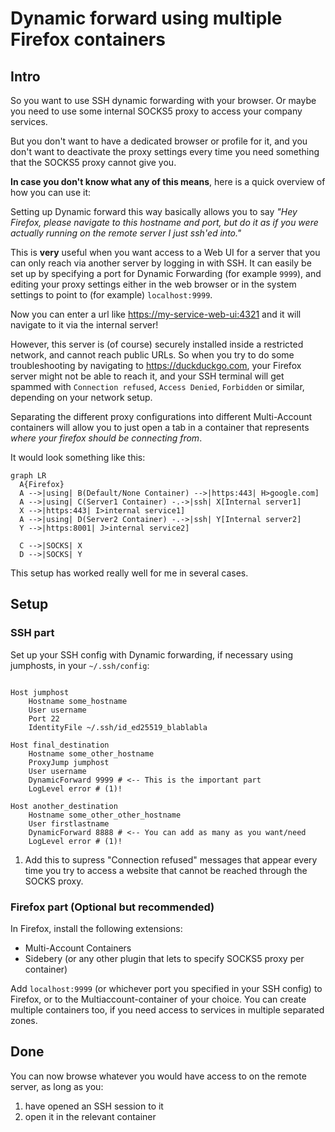 # Dynamic forward using multiple Firefox containers

## Intro

So you want to use SSH dynamic forwarding with your browser.
Or maybe you need to use some internal SOCKS5 proxy to access your company services.

But you don't want to have a dedicated browser or profile for it, and you don't want to
deactivate the proxy settings every time you need something that the SOCKS5 proxy cannot
give you.

**In case you don't know what any of this means**, here is a quick overview of how you can use it:

Setting up Dynamic forward this way basically allows you to say *"Hey Firefox, please navigate to
this hostname and port, but do it as if you were actually running on the remote server I just ssh'ed
into."*

This is **very** useful when you want access to a Web UI for a server that you can only reach via
another server by logging in with SSH. It can easily be set up by specifying a port for Dynamic
Forwarding (for example `9999`), and editing your proxy settings either in the web browser or in
the system settings to point to (for example) `localhost:9999`.

Now you can enter a url like <https://my-service-web-ui:4321> and it will navigate to it via the
internal server!

However, this server is (of course) securely installed inside a restricted network, and cannot reach
public URLs. So when you try to do some troubleshooting by navigating to <https://duckduckgo.com>,
your Firefox server might not be able to reach it, and your SSH terminal will get spammed with
`Connection refused`, `Access Denied`, `Forbidden` or similar, depending on your network setup.

Separating the different proxy configurations into different Multi-Account containers will allow you
to just open a tab in a container that represents *where your firefox should be connecting from*.

It would look something like this:

``` mermaid
graph LR
  A{Firefox}
  A -->|using| B(Default/None Container) -->|https:443| H>google.com]
  A -->|using| C(Server1 Container) -.->|ssh| X[Internal server1]
  X -->|https:443| I>internal service1]
  A -->|using| D(Server2 Container) -.->|ssh| Y[Internal server2]
  Y -->|https:8001| J>internal service2]

  C -->|SOCKS| X
  D -->|SOCKS| Y
```


This setup has worked really well for me in several cases.

## Setup

### SSH part

Set up your SSH config with Dynamic forwarding, if necessary using jumphosts,
in your `~/.ssh/config`:

```shell hl_lines="11 12"

Host jumphost
    Hostname some_hostname
    User username
    Port 22
    IdentityFile ~/.ssh/id_ed25519_blablabla

Host final_destination
    Hostname some_other_hostname
    ProxyJump jumphost
    User username
    DynamicForward 9999 # <-- This is the important part
    LogLevel error # (1)!

Host another_destination
    Hostname some_other_other_hostname
    User firstlastname
    DynamicForward 8888 # <-- You can add as many as you want/need
    LogLevel error # (1)!

```

1. Add this to supress "Connection refused" messages that appear every time
   you try to access a website that cannot be reached through the SOCKS proxy.

### Firefox part (Optional but recommended)

In Firefox, install the following extensions:

- Multi-Account Containers
- Sidebery (or any other plugin that lets to specify SOCKS5 proxy per container)

Add `localhost:9999` (or whichever port you specified in your SSH config) to Firefox,
or to the Multiaccount-container of your choice. You can create multiple containers too,
if you need access to services in multiple separated zones.


## Done

You can now browse whatever you would have access to on the remote server, as long as you:

1. have opened an SSH session to it
2. open it in the relevant container


